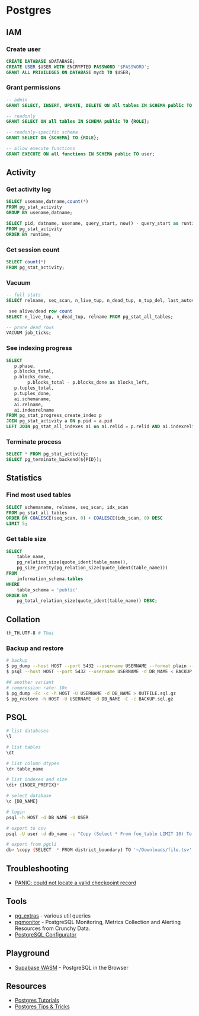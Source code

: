 # Postgres

## IAM

### Create user

```sql
CREATE DATABASE $DATABASE;
CREATE USER $USER WITH ENCRYPTED PASSWORD '$PASSWORD';
GRANT ALL PRIVILEGES ON DATABASE mydb TO $USER;
```

### Grant permissions

```sql
-- admin
GRANT SELECT, INSERT, UPDATE, DELETE ON all tables IN SCHEMA public TO {ROLE};

-- readonly
GRANT SELECT ON all tables IN SCHEMA public TO {ROLE};

-- readonly-specific schema
GRANT SELECT ON {SCHEMA} TO {ROLE};

-- allow execute functions
GRANT EXECUTE ON all functions IN SCHEMA public TO user;
```

## Activity

### Get activity log

```sql
SELECT usename,datname,count(*)
FROM pg_stat_activity
GROUP BY usename,datname;

SELECT pid, datname, usename, query_start, now() - query_start as runtime, query
FROM pg_stat_activity
ORDER BY runtime;
```

### Get session count

```sql
SELECT count(*)
FROM pg_stat_activity;
```

### Vacuum

```sql
-- full stats
SELECT relname, seq_scan, n_live_tup, n_dead_tup, n_tup_del, last_autovacuum, last_autoanalyze, autovacuum_count, autovacuum_count FROM pg_stat_user_tables;

 see alive/dead row count
SELECT n_live_tup, n_dead_tup, relname FROM pg_stat_all_tables;

-- prune dead rows
VACUUM job_ticks;
```

### See indexing progress

```sql
SELECT
   p.phase,
   p.blocks_total,
   p.blocks_done,
        p.blocks_total - p.blocks_done as blocks_left,
   p.tuples_total,
   p.tuples_done,
   ai.schemaname,
   ai.relname,
   ai.indexrelname
FROM pg_stat_progress_create_index p
JOIN pg_stat_activity a ON p.pid = a.pid
LEFT JOIN pg_stat_all_indexes ai on ai.relid = p.relid AND ai.indexrelid = p.index_relid;
```

### Terminate process

```sql
SELECT * FROM pg_stat_activity;
SELECT pg_terminate_backend(${PID});
```

## Statistics

### Find most used tables

```sql
SELECT schemaname, relname, seq_scan, idx_scan
FROM pg_stat_all_tables
ORDER BY COALESCE(seq_scan, 0) + COALESCE(idx_scan, 0) DESC
LIMIT 5;
```

### Get table size

```sql
SELECT
    table_name,
    pg_relation_size(quote_ident(table_name)),
    pg_size_pretty(pg_relation_size(quote_ident(table_name)))
FROM
    information_schema.tables
WHERE
    table_schema = 'public'
ORDER BY
    pg_total_relation_size(quote_ident(table_name)) DESC;
```

## Collation

```bash
th_TH.UTF-8 # Thai
```

### Backup and restore

```bash
# backup
$ pg_dump --host HOST --port 5432 --username USERNAME --format plain --verbose --file OUTFILE.sql --table public.TABLE_NAME DB_NAME
$ psql --host HOST --port 5432 --username USERNAME -d DB_NAME < BACKUP.sql

## another variant
# compression rate: 10x
$ pg_dump -Fc -c -h HOST -U USERNAME -d DB_NAME > OUTFILE.sql.gz
$ pg_restore -h HOST -U USERNAME -d DB_NAME -C -c BACKUP.sql.gz
```

## PSQL

```bash
# list databases
\l

# list tables
\dt

# list column dtypes
\d+ table_name

# list indexes and size
\di+ {INDEX_PREFIX}*

# select database
\c {DB_NAME}

# login
psql -h HOST -d DB_NAME -U USER

# export to csv
psql -U user -d db_name -c "Copy (Select * From foo_table LIMIT 10) To STDOUT With CSV HEADER DELIMITER E'\t';" > foo_data.tsv

# export from pgcli
db> \copy (SELECT  * FROM district_boundary) TO '~/Downloads/file.tsv' WITH (FORMAT CSV, HEADER, DELIMITER E'\t')
```

## Troubleshooting

- [PANIC: could not locate a valid checkpoint record](https://stackoverflow.com/questions/8799474/postgresql-error-panic-could-not-locate-a-valid-checkpoint-record)

## Tools

- [pg_extras](https://github.com/pawurb/python-pg-extras/tree/master/pg_extras/queries) - various util queries
- [pgmonitor](https://github.com/CrunchyData/pgmonitor) - PostgreSQL Monitoring, Metrics Collection and Alerting Resources from Crunchy Data.
- [PostgreSQL Configurator](https://pgconfigurator.cybertec-postgresql.com/)

## Playground

- [Supabase WASM](https://wasm.supabase.com/) - PostgreSQL in the Browser

## Resources

- [Postgres Tutorials](https://www.crunchydata.com/developers/tutorials)
- [Postgres Tips & Tricks](https://www.crunchydata.com/postgres-tips)
